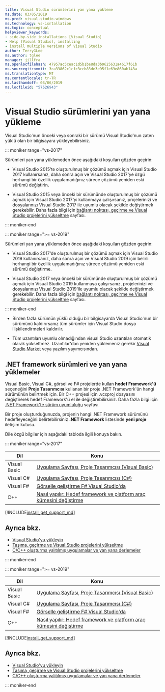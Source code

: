 ```yaml
---
title: Visual Studio sürümlerini yan yana yükleme
ms.date: 03/05/2019
ms.prod: visual-studio-windows
ms.technology: vs-isntallation
ms.topic: conceptual
helpviewer_keywords:
- side-by-side installations [Visual Studio]
- Help [Visual Studio], installing
- install multiple versions of Visual Studio
author: TerryGLee
ms.author: tglee
manager: jillfra
ms.openlocfilehash: 47957ac5ceac1d5b1be8da3b9625631a4617f61b
ms.sourcegitcommit: 3ca33862c1cfc3ccb83de3e95f1e69e860ab143a
ms.translationtype: MT
ms.contentlocale: tr-TR
ms.lasthandoff: 03/06/2019
ms.locfileid: "57526943"
---
```

# <a name="install-visual-studio-versions-side-by-side"></a>Visual Studio sürümlerini yan yana yükleme

Visual Studio'nun önceki veya sonraki bir sürümü Visual Studio'nun zaten yüklü olan bir bilgisayara yükleyebilirsiniz.

::: moniker range="vs-2017"

Sürümleri yan yana yüklemeden önce aşağıdaki koşulları gözden geçirin:

* Visual Studio 2015'te oluşturulmuş bir çözümü açmak için Visual Studio 2017 kullanırsanız, daha sonra açın ve Visual Studio 2017'ye özgü herhangi bir özellik uygulamadığınız sürece çözümü yeniden eski sürümü değiştirin.

* Visual Studio 2015 veya önceki bir sürümünde oluşturulmuş bir çözümü açmak için Visual Studio 2017'yi kullanmaya çalışırsanız, projelerinizi ve dosyalarınızı Visual Studio 2017 ile uyumlu olacak şekilde değiştirmek gerekebilir. Daha fazla bilgi için [bağlantı noktası, geçirme ve Visual Studio projelerini yükseltme](../porting/port-migrate-and-upgrade-visual-studio-projects.md?view=vs-2017) sayfası.

::: moniker-end

::: moniker range=">= vs-2019"

Sürümleri yan yana yüklemeden önce aşağıdaki koşulları gözden geçirin:

* Visual Studio 2017'de oluşturulmuş bir çözümü açmak için Visual Studio 2019 kullanırsanız, daha sonra açın ve Visual Studio 2019 için belirli herhangi bir özellik uygulamadığınız sürece çözümü yeniden eski sürümü değiştirme.

* Visual Studio 2017 veya önceki bir sürümünde oluşturulmuş bir çözümü açmak için Visual Studio 2019 kullanmaya çalışırsanız, projelerinizi ve dosyalarınızı Visual Studio 2019'ile uyumlu olacak şekilde değiştirmek gerekebilir. Daha fazla bilgi için [bağlantı noktası, geçirme ve Visual Studio projelerini yükseltme](../porting/port-migrate-upgrade-visual-studio-projects-2019.md) sayfası.

::: moniker-end

* Birden fazla sürümün yüklü olduğu bir bilgisayarda Visual Studio'nun bir sürümünü kaldırırsanız tüm sürümler için Visual Studio dosya ilişkilendirmeleri kaldırılır.

* Tüm uzantıları uyumlu olmadığından visual Studio uzantıları otomatik olarak yükseltmez. Uzantılar'dan yeniden yüklemeniz gerekir [Visual Studio Market](http://go.microsoft.com/fwlink/?LinkId=178891) veya yazılım yayımcısından.

## <a name="net-framework-versions-and-side-by-side-installations"></a>.NET framework sürümleri ve yan yana yüklemeler

Visual Basic, Visual C#, görsel ve F# projelerde kullan **hedef Framework'ü** seçeneğini **Proje Tasarımcısı** kullanan bir proje .NET Framework'ün hangi sürümünün belirtmek için. Bir C++ projesi için .vcxproj dosyasını değiştirerek hedef Framework'ü el ile değiştirebilirsiniz. Daha fazla bilgi için [.NET Framework'te sürüm uyumluluğu](/dotnet/framework/migration-guide/version-compatibility) sayfası.

Bir proje oluşturduğunuzda, projenin hangi .NET Framework sürümünü hedefleyeceğini belirtebilirsiniz **.NET Framework** listesinde **yeni proje** iletişim kutusu.

Dile özgü bilgiler için aşağıdaki tabloda ilgili konuya bakın.

::: moniker range="vs-2017"

| Dil | Konu |
|--------------|-----------|
| Visual Basic | [Uygulama Sayfası, Proje Tasarımcısı (Visual Basic)](../ide/reference/application-page-project-designer-visual-basic.md?view=vs-2017) |
| Visual C# | [Uygulama Sayfası, Proje Tasarımcısı (C#)](../ide/reference/application-page-project-designer-csharp.md?view=vs-2017) |
| Visual F# | [Görselle geliştirme F# Visual Studio'da](../ide/fsharp-visual-studio.md?view=vs-2017) |
|C++ | [Nasıl yapılır: Hedef framework ve platform araç kümesini değiştirme](/cpp/build/how-to-modify-the-target-framework-and-platform-toolset.md?view=vs-2017) |

[!INCLUDE[install_get_support_md](includes/install_get_support_md.md)]

## <a name="see-also"></a>Ayrıca bkz.

* [Visual Studio'yu yükleyin](install-visual-studio.md?view=vs-2017)
* [Taşıma, geçirme ve Visual Studio projelerini yükseltme](../porting/port-migrate-and-upgrade-visual-studio-projects.md?view=vs-2017)
* [C/C++ oluşturma yalıtılmış uygulamalar ve yan yana derlemeler](/cpp/build/building-c-cpp-isolated-applications-side-by-side-assembiles.md?view=vs-2017)

::: moniker-end

::: moniker range=">= vs-2019"

| Dil | Konu |
|--------------|-----------|
| Visual Basic | [Uygulama Sayfası, Proje Tasarımcısı (Visual Basic)](../ide/reference/application-page-project-designer-visual-basic.md?view=vs-2019) |
| Visual C# | [Uygulama Sayfası, Proje Tasarımcısı (C#)](../ide/reference/application-page-project-designer-csharp.md?view=vs-2019) |
| Visual F# | [Görselle geliştirme F# Visual Studio'da](../ide/fsharp-visual-studio.md?view=vs-2019) |
| C++ | [Nasıl yapılır: Hedef framework ve platform araç kümesini değiştirme](/cpp/build/how-to-modify-the-target-framework-and-platform-toolset.md?view=vs-2019) |

[!INCLUDE[install_get_support_md](includes/install_get_support_md.md)]

## <a name="see-also"></a>Ayrıca bkz.

* [Visual Studio'yu yükleyin](install-visual-studio.md?view=vs-2019)
* [Taşıma, geçirme ve Visual Studio projelerini yükseltme](../porting/port-migrate-upgrade-visual-studio-projects-2019.md)
* [C/C++ oluşturma yalıtılmış uygulamalar ve yan yana derlemeler](/cpp/build/building-c-cpp-isolated-applications-side-by-side-assembiles.md?view=vs-2019)

::: moniker-end